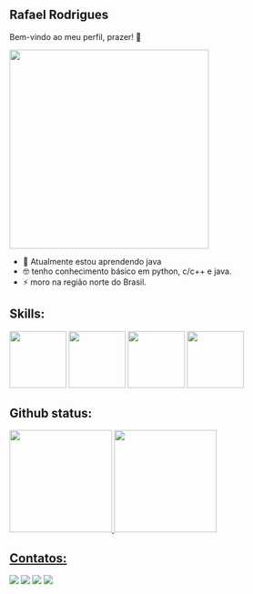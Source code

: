 ## Rafael Rodrigues
Bem-vindo ao meu perfil, prazer! 👋 

<img src="https://giffiles.alphacoders.com/491/49147.gif" width="350">



- 🌱 Atualmente estou aprendendo java      
- 🤓 tenho conhecimento básico em python, c/c++ e java.
- ⚡ moro na região norte do Brasil.

## Skills:

<img loading="lazy" src="https://cdn.jsdelivr.net/gh/devicons/devicon@latest/icons/java/java-original-wordmark.svg" width="100" height="100"/> <img src="https://cdn.jsdelivr.net/gh/devicons/devicon@latest/icons/python/python-original-wordmark.svg" width="100" height="100"/> <img src="https://cdn.jsdelivr.net/gh/devicons/devicon@latest/icons/cplusplus/cplusplus-original.svg" width="100" height="100"/>  <img src="https://cdn.jsdelivr.net/gh/devicons/devicon@latest/icons/debian/debian-plain-wordmark.svg"  width="100" height="100"/>

## Github status:

<div>
<a href="https://github.com/Rafaeljesus704">
<img loading="lazy" height="180em" src="https://github-readme-stats.vercel.app/api/top-langs/?username=Rafaeljesus704&layout=compact&langs_count=7&theme=outrun"/>
<img loading="lazy" height="180em" src="https://github-readme-stats.vercel.app/api?username=Rafaeljesus704&show_icons=true&theme=outrun&include_all_commits=true&count_private=true"/>
</div>

## Contatos:

<div>
<a href="https://www.youtube.com/@karphyryon" target="_blank"><img loading="lazy" src="https://img.shields.io/badge/YouTube-FF0000?style=for-the-badge&logo=youtube&logoColor=white" target="_blank"></a>
<a href="https://instagram.com/rafa_rjesus" target="_blank"><img loading="lazy" src="https://img.shields.io/badge/-Instagram-%23E4405F?style=for-the-badge&logo=instagram&logoColor=white" target="_blank"></a>
<a href="https://www.twitch.tv/rafa_rjesus" target="_blank"><img loading="lazy" src="https://img.shields.io/badge/Twitch-9146FF?style=for-the-badge&logo=twitch&logoColor=white" target="_blank"></a>
<a href="https://www.linkedin.com/in/rafarjesus" target="_blank"><img loading="lazy" src="https://img.shields.io/badge/-LinkedIn-%230077B5?style=for-the-badge&logo=linkedin&logoColor=white" target="_blank"></a>
</div>
